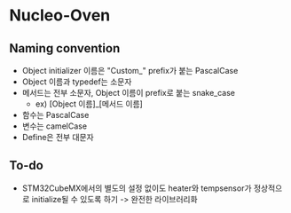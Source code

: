 # Nucleo-Oven

## Naming convention

- Object initializer 이름은 "Custom_" prefix가 붙는 PascalCase
- Object 이름과 typedef는 소문자
- 메서드는 전부 소문자, Object 이름이 prefix로 붙는 snake_case
  - ex) [Object 이름]_[메서드 이름]
- 함수는 PascalCase
- 변수는 camelCase
- Define은 전부 대문자

## To-do

- STM32CubeMX에서의 별도의 설정 없이도 heater와 tempsensor가 정상적으로 initialize될 수 있도록 하기 -> 완전한 라이브러리화

